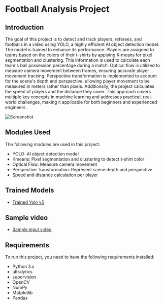 # Football Analysis Project

## Introduction
The goal of this project is to detect and track players, referees, and footballs in a video using YOLO, a highly efficient AI object detection model. The model is trained to enhance its performance. Players are assigned to teams based on the colors of their t-shirts by applying K-means for pixel segmentation and clustering. This information is used to calculate each team's ball possession percentage during a match. Optical flow is utilized to measure camera movement between frames, ensuring accurate player movement tracking. Perspective transformation is implemented to account for the scene's depth and perspective, allowing player movement to be measured in meters rather than pixels. Additionally, the project calculates the speed of players and the distance they cover. This approach covers multiple key concepts in machine learning and addresses practical, real-world challenges, making it applicable for both beginners and experienced engineers.

![Screenshot](output_videos/screenshot.png)

## Modules Used
The following modules are used in this project:
- YOLO: AI object detection model
- Kmeans: Pixel segmentation and clustering to detect t-shirt color
- Optical Flow: Measure camera movement
- Perspective Transformation: Represent scene depth and perspective
- Speed and distance calculation per player

## Trained Models
- [Trained Yolo v5](https://drive.google.com/file/d/1DC2kCygbBWUKheQ_9cFziCsYVSRw6axK/view?usp=sharing)

## Sample video
-  [Sample input video](https://drive.google.com/file/d/1t6agoqggZKx6thamUuPAIdN_1zR9v9S_/view?usp=sharing)

## Requirements
To run this project, you need to have the following requirements installed:
- Python 3.x
- ultralytics
- supervision
- OpenCV
- NumPy
- Matplotlib
- Pandas
